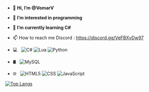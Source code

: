 - 👋 **Hi, I’m @VomarV**
- 👀 **I’m interested in programming**
- 🌱 **I’m currently learning C#**
- 📫 How to reach me Discord : https://discord.gg/VeFBXyDw97

- 💻 &nbsp;
  ![C#](https://img.shields.io/badge/-C%23-333333?style=flat&logo=C-Sharp&logoColor=00599C)
  ![Lua](https://img.shields.io/badge/-Lua-333333?style=flat&logo=Lua&logoColor=007396)
  ![Python](https://img.shields.io/badge/-Python-333333?style=flat&logo=Python&logoColor=007396)
- 🛢 &nbsp;
  ![MySQL](https://img.shields.io/badge/-MySQL-333333?style=flat&logo=mysql)
- 🌐 &nbsp;
  ![HTML5](https://img.shields.io/badge/-HTML5-333333?style=flat&logo=HTML5)
  ![CSS](https://img.shields.io/badge/-CSS-333333?style=flat&logo=CSS3&logoColor=1572B6)
  ![JavaScript](https://img.shields.io/badge/-JavaScript-333333?style=flat&logo=javascript)
<!---
VomarV/VomarV is a ✨ special ✨ repository because its `README.md` (this file) appears on your GitHub profile.
You can click the Preview link to take a look at your changes.
--->
[![Top Langs](https://github-readme-stats.vercel.app/api/top-langs/?username=VomarV&layout=compact)](https://github.com/anuraghazra/github-readme-stats)
